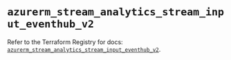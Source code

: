 # `azurerm_stream_analytics_stream_input_eventhub_v2`

Refer to the Terraform Registry for docs: [`azurerm_stream_analytics_stream_input_eventhub_v2`](https://registry.terraform.io/providers/hashicorp/azurerm/4.19.0/docs/resources/stream_analytics_stream_input_eventhub_v2).
